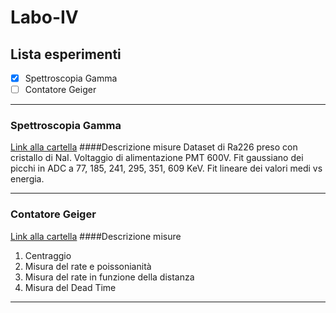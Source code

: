 # Labo-IV
## Lista esperimenti
- [x] Spettroscopia Gamma
- [ ] Contatore Geiger
___


### Spettroscopia Gamma
[Link alla cartella](/GammaSpectroscopy)
####Descrizione misure
Dataset di Ra226 preso con cristallo di NaI. Voltaggio di alimentazione PMT 600V.
Fit gaussiano dei picchi in ADC a 77, 185, 241, 295, 351, 609 KeV.
Fit lineare dei valori medi vs energia.
___

### Contatore Geiger
[Link alla cartella](/Geiger)
####Descrizione misure

1. Centraggio
1. Misura del rate e poissonianità
1. Misura del rate in funzione della distanza
1. Misura del Dead Time
___
